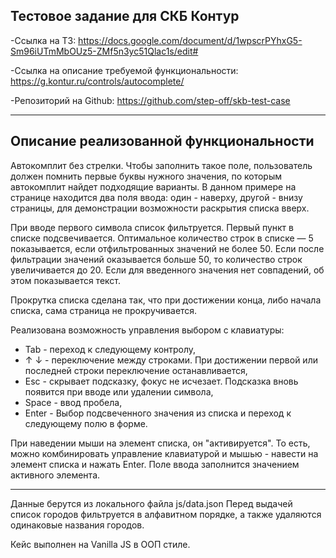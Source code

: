 ## Тестовое задание для СКБ Контур ##

 -Ссылка на ТЗ:    https://docs.google.com/document/d/1wpscrPYhxG5-Sm96iUTmMbOUz5-ZMf5n3yc51Qlac1s/edit#
 
 -Ссылка на описание требуемой функциональности:
 https://g.kontur.ru/controls/autocomplete/
 
 -Репозиторий на Github: https://github.com/step-off/skb-test-case


----------

Описание реализованной функциональности
---------------------------------------

 
Автокомплит без стрелки. Чтобы заполнить такое поле, пользователь должен помнить  первые буквы нужного значения, по которым автокомплит найдет  подходящие варианты. 
В данном примере на странице находится два поля ввода: один - наверху, другой - внизу страницы, для демонстрации возможности раскрытия списка вверх.

При вводе первого символа список фильтруется. Первый пункт в списке подсвечивается. Оптимальное количество строк в списке — 5 показывается, если отфильтрованных значений не более 50. Если после фильтрации значений оказывается больше 50, то количество строк увеличивается до 20. Если для введенного значения нет совпадений, об этом показывается текст.
    
Прокрутка списка сделана так, что при достижении конца, либо начала списка, сама страница не прокручивается.
    
Реализована возможность управления выбором с клавиатуры:
  - Tab - переход к следующему контролу,
  - &uarr; &darr;  - переключение между строками. При достижении первой или последней строки переключение останавливается,
  - Esc - 	cкрывает подсказку, фокус не исчезает. Подсказка вновь появится при вводе или удалении символа,
  - Space - 	ввод пробела,
  - Enter - Выбор подсвеченного значения из списка и переход к следующему полю в форме.

При наведении мыши на элемент списка, он "активируется". То есть, можно комбинировать управление клавиатурой и мышью -  навести на элемент списка и нажать Enter. Поле ввода заполнится значением активного элемента.
  

 
-------
Данные берутся из локального файла js/data.json
Перед выдачей список городов фильтруется в алфавитном порядке, а также удаляются одинаковые названия городов.

Кейс выполнен на Vanilla JS в ООП стиле.
